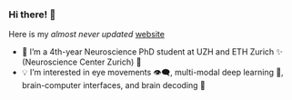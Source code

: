 ### Hi there! 🤗 

Here is my *almost never updated* [website](https://martynaplomecka.github.io/)

- 🔭 I’m a 4th-year Neuroscience PhD student at UZH and ETH Zurich ✨ (Neuroscience Center Zurich) 🧠
- 💡 I’m interested in eye movements 👁️‍🗨️, multi-modal deep learning 🚀, brain-computer interfaces, and brain decoding 🎯


